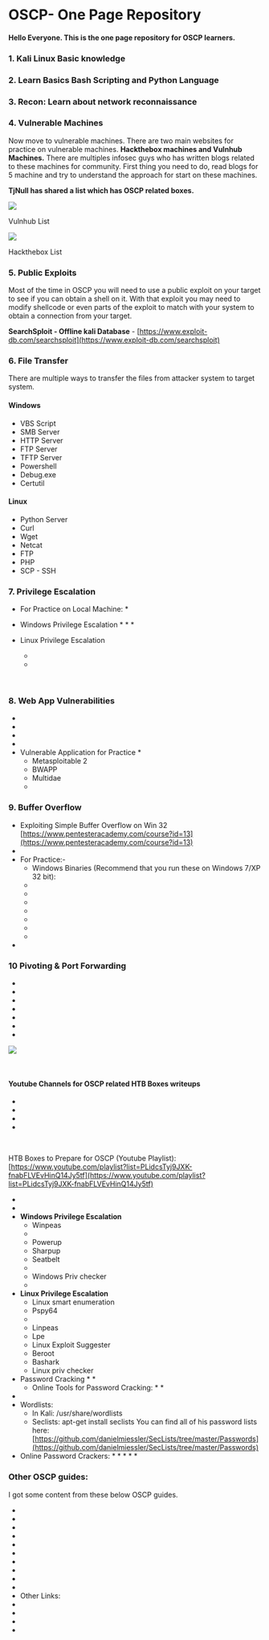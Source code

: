# **OSCP- One Page Repository**

#### **Hello Everyone. This is the one page repository for OSCP learners.**

### **1. Kali Linux Basic knowledge**
### **2. Learn Basics Bash Scripting and Python Language**
### **3. Recon: Learn about network reconnaissance**
### **4. Vulnerable Machines**
Now move to vulnerable machines. There are two main websites for practice on vulnerable machines. 
**Hackthebox machines and Vulnhub Machines.** There are multiples infosec guys who has written blogs related to these machines for community. First thing you need to do, read blogs for 5 machine and try to understand the approach for start on these machines.

**TjNull has shared a list which has OSCP related boxes.**



![](https://gblobscdn.gitbook.com/assets%2F-LkvnWByFHssLOYr3\_77%2F-M42hkmDYD835-jgomX-%2F-M43yyD06-liQa0x2hly%2Fimage.png?alt=media\&token=72fe1e56-8c1b-4a92-b92d-5f46e1cad70d)

Vulnhub List

![](https://gblobscdn.gitbook.com/assets%2F-LkvnWByFHssLOYr3\_77%2F-M42hkmDYD835-jgomX-%2F-M43z830X-yUQT10tKdW%2Fimage.png?alt=media\&token=23e4eafc-2469-4003-9952-09ba7a314410)

Hackthebox List
### **5. Public Exploits**
Most of the time in OSCP you will need to use a public exploit on your target to see if you can obtain a shell on it. With that exploit you may need to modify shellcode or even parts of the exploit to match with your system to obtain a connection from your target.

**SearchSploit - Offline kali Database** - [https://www.exploit-db.com/searchsploit](https://www.exploit-db.com/searchsploit)

### **6. File Transfer**
There are multiple ways to transfer the files from attacker system to target system.

#### **Windows**
  - VBS Script
  - SMB Server
  - HTTP Server
  - FTP Server
  - TFTP Server
  - Powershell
  - Debug.exe
  - Certutil
#### **Linux**
  - Python Server
  - Curl
  - Wget
  - Netcat
  - FTP
  - PHP
  - SCP - SSH

### **7. Privilege Escalation**
* For Practice on Local Machine:
  *
* Windows Privilege Escalation
  *
  *
  *
*   Linux Privilege Escalation

    *
    *

    ​

### **8. Web App Vulnerabilities <a href="#id-8-web-app-vulnerabilities" id="id-8-web-app-vulnerabilities"></a>**

*
*
*
*
* Vulnerable Application for Practice
  *
  * Metasploitable 2
  * BWAPP
  * Multidae
  *

### **9. Buffer Overflow <a href="#id-9-buffer-overflow" id="id-9-buffer-overflow"></a>**

* Exploiting Simple Buffer Overflow on Win 32 [https://www.pentesteracademy.com/course?id=13](https://www.pentesteracademy.com/course?id=13)​
*
* For Practice:-
  * Windows Binaries (Recommend that you run these on Windows 7/XP 32 bit):
  *
  *
  *
  *
  *
  *
  *
*

### **10 Pivoting & Port Forwarding <a href="#id-10-pivoting-and-port-forwarding" id="id-10-pivoting-and-port-forwarding"></a>**

*
*
*
*
*
*
*

![](https://gblobscdn.gitbook.com/assets%2F-LkvnWByFHssLOYr3\_77%2F-M44MWSQ5WVOrCyDA9Rx%2F-M44k0KkZHxVzVau96cd%2Fimage.png?alt=media\&token=5835560e-0589-4d28-88cb-6c524696baaa)

​

#### **Youtube Channels for OSCP related HTB Boxes writeups <a href="#youtube-channels-for-oscp-related-htb-boxes-writeups" id="youtube-channels-for-oscp-related-htb-boxes-writeups"></a>**

*
*
*
*

​

HTB Boxes to Prepare for OSCP (Youtube Playlist): [https://www.youtube.com/playlist?list=PLidcsTyj9JXK-fnabFLVEvHinQ14Jy5tf](https://www.youtube.com/playlist?list=PLidcsTyj9JXK-fnabFLVEvHinQ14Jy5tf)

*
*
* **Windows Privilege Escalation**
  * Winpeas
  *
  * Powerup
  * Sharpup
  * Seatbelt
  *
  * Windows Priv checker
  *
* **Linux Privilege Escalation**
  * Linux smart enumeration
  * Pspy64
  *
  * Linpeas
  * Lpe
  * Linux Exploit Suggester
  * Beroot
  * Bashark
  * Linux priv checker
* Password Cracking
  *
  *
  * Online Tools for Password Cracking:
    *
    *
*
* Wordlists:
  * In Kali: /usr/share/wordlists
  * Seclists: apt-get install seclists You can find all of his password lists here: [https://github.com/danielmiessler/SecLists/tree/master/Passwords](https://github.com/danielmiessler/SecLists/tree/master/Passwords)​
* Online Password Crackers:
  *
  *
  *
  *
  *

### **Other OSCP guides:  <a href="#other-oscp-guides" id="other-oscp-guides"></a>**

I got some content from these below OSCP guides.

*
*
*
*
*
*
*
*
*
*
* Other Links:
*
*
*
*

​

